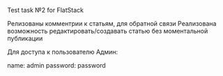Test task №2 for FlatStack

Релизованы комментрии к статьям, для обратной связи
Реализована возможность редактировать/создавать статью без моментальной публикации

Для доступа к пользователю Админ:

name: admin
password: password

